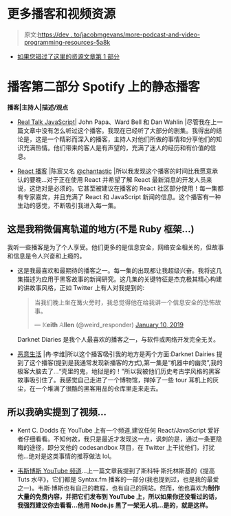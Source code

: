 # 更多播客和视频资源

> 原文:[https://dev . to/jacobmgevans/more-podcast-and-video-programming-resources-5a8k](https://dev.to/jacobmgevans/more-podcasts-and-video-programming-resources-5a8k)

*   [如果您错过了这里的资源文章第 1 部分](https://dev.to/jacobmgevans/javascript-resources-podcasts-books-videos-and-tutorials-4a6e)

# [](#podcasts-part-2-still-ones-found-on-spotify)播客第二部分 Spotify 上的静态播客

**播客|主持人|描述/观点**

*   [Real Talk JavaScript](https://realtalkjavascript.simplecast.fm)| John Papa、Ward Bell 和 Dan Wahlin |尽管我在上一篇文章中没有怎么听过这个播客。我现在已经听了大部分的剧集。我得出的结论是，这是一个精彩而深入的播客，主持人对他们所做的事情和分享他们的知识充满热情。他们带来的客人是有声望的，充满了迷人的经历和有价值的信息。

*   [React 播客](https://reactpodcast.simplecast.fm/) |陈宸又名 [@chantastic](https://dev.to/chantastic) |所以我发现这个播客的时间比我愿意承认的要晚...对于正在使用 React 并希望了解 React 最新消息的开发人员来说，这绝对是必须的。它甚至被建议在播客的 React 社区部分使用！每一集都有专家嘉宾，并且充满了 React 和 JavaScript 新闻的信息。这个播客有一种生动的感觉，不断吸引我进入每一集。

## 这是我稍微偏离轨道的地方(不是 Ruby 框架...)

我听一些播客是为了个人享受。他们更多的是信息安全，网络安全相关的，但故事和信息是令人兴奋和上瘾的。

*   这是我最喜欢和最期待的播客之一。每一集的出现都让我超级兴奋。我将这几集描述为应用于黑客故事的新闻研究。这几集的关键特征是杰克极其精心构建的讲故事风格，正如 Twitter 上有人对我提到的:

    > 当我们晚上坐在篝火旁时，我总觉得他在给我讲一个信息安全的恐怖故事。
    > 
    > — 𝕂𝐞𝐢𝐭𝐡 𝔸𝐥𝐥𝐞𝐧 (@weird_responder) [January 10, 2019](https://twitter.com/weird_responder/status/1083418111615787008?ref_src=twsrc%5Etfw)

    Darknet Diaries 是我个人最喜欢的播客之一，与软件或网络开发完全无关。

*   [恶意生活](https://malicious.life/) |冉·李维|所以这个播客吸引我的地方是两个方面:Darknet Dairies 提到了这个播客(提到是我通常发现新播客的方式),第一集是“机器中的幽灵”,我的极客大脑去了...“壳里的鬼，地狱是的！”所以我被他们历史考古学风格的黑客故事吸引住了。我感觉自己走进了一个博物馆，掸掉了一些 tour 耳机上的灰尘，在一个堆满了很酷的黑客用品的仓库里走来走去。

## [](#so-i-did-mention-videos)所以我确实提到了视频...

*   Kent C. Dodds 在 YouTube 上有一个频道,建议任何 React/JavaScript 爱好者仔细看看。不知何故，我只是最近才发现这一点，讽刺的是，通过一条更隐晦的途径，即分叉他的 codesandbox 项目，在 Twitter 上干扰他们，打扰他...绝对是这类事情的推荐做法 lol。

*   [韦斯博斯 YouTube 频道](https://www.youtube.com/user/wesbos/featured)...上一篇文章我提到了斯科特·斯托林斯基的《提高 Tuts 水平》，它们都是 Syntax.fm 播客的一部分(我也提到过，也是我的最爱之一)。韦斯·博斯也有自己的教程，也有自己的网站。然而，他也喜欢为**制作大量的免费内容，并把它们发布到 YouTube 上，所以如果你还没看过的话，我强烈建议你去看看...他用 Node.js 黑了一架无人机...是的，就是这样。**